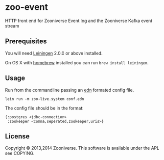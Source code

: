 # zoo-event

HTTP front end for Zooniverse Event log and the Zooniverse Kafka event stream

## Prerequisites

You will need [Leiningen][1] 2.0.0 or above installed. 

On OS X with [homebrew][3] installed you can run `brew install leiningen`.

[1]: https://github.com/technomancy/leiningen
[2]: http://redis.io
[3]: https://github.com/mxcl/homebrew 

## Usage

Run from the commandline passing an [edn](https://github.com/edn-format/edn) formated config file. 
    
    lein run -m zoo-live.system conf.edn

The config file should be in the format:

    {:postgres <jdbc-connection>
     :zookeeper <comma,seperated,zookeeper,uris>}

## License

Copyright © 2013,2014 Zooniverse. This software is available under the APL see COPYING.

